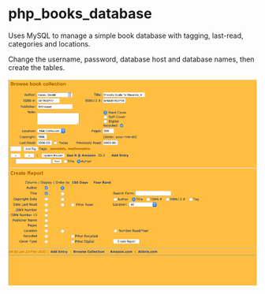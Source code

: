 php_books_database
==================

Uses MySQL to manage a simple book database with tagging, last-read, categories and locations.

Change the username, password, database host and database names, then create the tables.


![alt text](./img/screen1.png "Browse Collection")